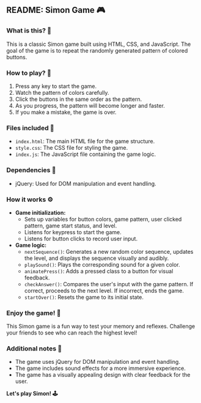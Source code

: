 ## README: Simon Game 🎮

### What is this? 🤔
This is a classic Simon game built using HTML, CSS, and JavaScript. The goal of the game is to repeat the randomly generated pattern of colored buttons. 

### How to play? 🚀
1. Press any key to start the game.
2. Watch the pattern of colors carefully.
3. Click the buttons in the same order as the pattern.
4. As you progress, the pattern will become longer and faster.
5. If you make a mistake, the game is over.

### Files included 📁
* `index.html`: The main HTML file for the game structure.
* `style.css`: The CSS file for styling the game.
* `index.js`: The JavaScript file containing the game logic.

### Dependencies 🔗
* jQuery: Used for DOM manipulation and event handling.

### How it works ⚙️
* **Game initialization:**
  * Sets up variables for button colors, game pattern, user clicked pattern, game start status, and level.
  * Listens for keypress to start the game.
  * Listens for button clicks to record user input.
* **Game logic:**
  * `nextSequence()`: Generates a new random color sequence, updates the level, and displays the sequence visually and audibly.
  * `playSound()`: Plays the corresponding sound for a given color.
  * `animatePress()`: Adds a pressed class to a button for visual feedback.
  * `checkAnswer()`: Compares the user's input with the game pattern. If correct, proceeds to the next level. If incorrect, ends the game.
  * `startOver()`: Resets the game to its initial state.

### Enjoy the game! 🎉
This Simon game is a fun way to test your memory and reflexes. Challenge your friends to see who can reach the highest level!

### Additional notes 📝
* The game uses jQuery for DOM manipulation and event handling.
* The game includes sound effects for a more immersive experience.
* The game has a visually appealing design with clear feedback for the user.

**Let's play Simon! 🕹️**